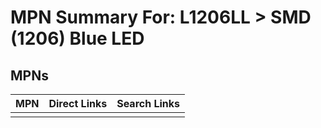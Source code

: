 



# MPN Summary For: L1206LL > SMD (1206) Blue LED

## MPNs
  

|MPN|Direct Links|Search Links|
| :--- | :--- | :--- |
||||
